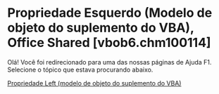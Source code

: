 
# Propriedade Esquerdo (Modelo de objeto do suplemento do VBA), Office Shared [vbob6.chm100114]

Olá! Você foi redirecionado para uma das nossas páginas de Ajuda F1. Selecione o tópico que estava procurando abaixo.

[Propriedade Left (modelo de objeto do suplemento do VBA)](http://msdn.microsoft.com/library/d24340c9-bfdd-4bf5-4161-5cd86162c0dc%28Office.15%29.aspx)
